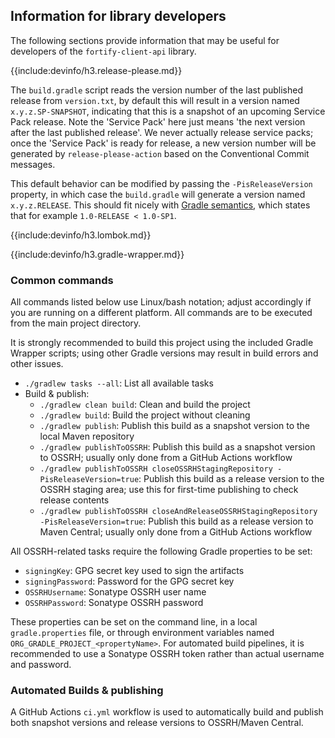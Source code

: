 ## Information for library developers

The following sections provide information that may be useful for developers of the 
`fortify-client-api` library.

{{include:devinfo/h3.release-please.md}}

The `build.gradle` script reads the version number of the last published release from `version.txt`,
by default this will result in a version named `x.y.z.SP-SNAPSHOT`, indicating that this is a snapshot
of an upcoming Service Pack release. Note the 'Service Pack' here just means 'the next version after the last
published release'. We never actually release service packs; once the 'Service Pack' is ready for release, 
a new version number will be generated by `release-please-action` based on the Conventional Commit
messages.

This default behavior can be modified by passing the `-PisReleaseVersion` property, in which case the `build.gradle` will generate a version named `x.y.z.RELEASE`. This should fit nicely with [Gradle semantics](https://docs.gradle.org/current/userguide/single_versions.html), which states that for example `1.0-RELEASE < 1.0-SP1`.

{{include:devinfo/h3.lombok.md}}

{{include:devinfo/h3.gradle-wrapper.md}}

### Common commands

All commands listed below use Linux/bash notation; adjust accordingly if you are running on a different platform. All commands are to be executed from the main project directory.

It is strongly recommended to build this project using the included Gradle Wrapper scripts; using other Gradle versions may result in build errors and other issues.

* `./gradlew tasks --all`: List all available tasks
* Build & publish:
  * `./gradlew clean build`: Clean and build the project
  * `./gradlew build`: Build the project without cleaning
  * `./gradlew publish`: Publish this build as a snapshot version to the local Maven repository
  * `./gradlew publishToOSSRH`: Publish this build as a snapshot version to OSSRH; usually only done from a GitHub Actions workflow
  * `./gradlew publishToOSSRH closeOSSRHStagingRepository -PisReleaseVersion=true`: Publish this build as a release version to the OSSRH staging area; use this for first-time publishing to check release contents
  * `./gradlew publishToOSSRH closeAndReleaseOSSRHStagingRepository -PisReleaseVersion=true`: Publish this build as a release version to Maven Central; usually only done from a GitHub Actions workflow
  
All OSSRH-related tasks require the following Gradle properties to be set:

* `signingKey`: GPG secret key used to sign the artifacts
* `signingPassword`: Password for the GPG secret key
* `OSSRHUsername`: Sonatype OSSRH user name
* `OSSRHPassword`: Sonatype OSSRH password

These properties can be set on the command line, in a local `gradle.properties` file, or through environment variables named `ORG_GRADLE_PROJECT_<propertyName>`. For automated build pipelines, it is recommended to use a Sonatype OSSRH token rather than actual username and password.


### Automated Builds & publishing

A GitHub Actions `ci.yml` workflow is used to automatically build and publish both snapshot versions and release versions to OSSRH/Maven Central.

